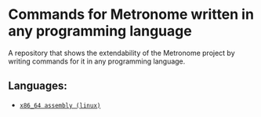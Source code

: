 # Commands for Metronome written in any programming language

A repository that shows the extendability of the Metronome project
by writing commands for it in any programming language.

## Languages:
* [`x86_64 assembly (linux)`](x86_64/rand_starters.asm)


